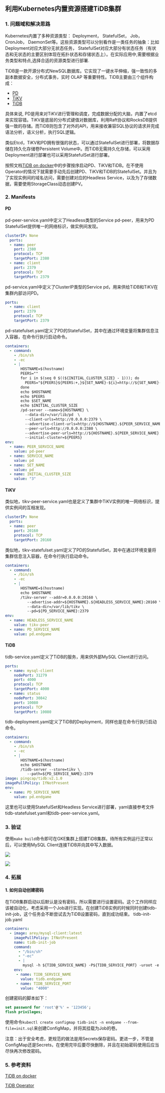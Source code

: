 ## 利用Kubernetes内置资源搭建TiDB集群

### 1. 问题域和解决思路

Kubernetes内置了多种资源类型： Deployment， StatefulSet， Job， CronJob， DaemonSet等。这些资源类型可以分别看作是一类任务的抽象：比如Deployment对应大部分无状态任务， StatefulSet对应大部分有状态任务（有状态和无状态的主要区别体现在拓扑状态和存储状态上）。在实际应用中,需要根据业务类型和特点,选择合适的资源类型进行部署. 

TiDB是一款开源分布式NewSQL数据库。它实现了一键水平伸缩，强一致性的多副本数据安全，分布式事务，实时 OLAP 等重要特性。TiDB主要由三个组件构成：
* [PD](https://github.com/pingcap/pd)
* [TiKV](https://github.com/tikv/tikv)
* [TiDB](https://github.com/pingcap/tidb)

具体来说, PD是用来对TiKV进行管理和调度，完成数据分配的大脑，内置了etcd来实现容错。TiKV是底层的分布式键值对数据库，利用Raft协议和RocksDB提供强一致的存储。而TiDB则包含了对外的API，用来接收兼容SQL协议的请求并完成语法分析，语义分析，执行SQL逻辑。

类似Etcd，TiKV和PD拥有很强的状态，可以通过StatefulSet进行部署，将数据存储在持久化存储卷Persistent Volume中。而TiDB无需持久化存储，可以采用Deployment进行部署也可以采用StatefulSet进行部署。

按照文档[TiDB on docker](https://pingcap.com/docs-cn/op-guide/docker-deployment/)中的步骤按序启动PD、TiKV和TiDB。在不使用Operator的情况下就需要手动先后创建PD、TiKV和TiDB的StatefulSet。并且为了实现实例间的域名访问，需要创建对应的Headless Service，以及为了存储数据，需要使用StorageClass动态创建PV。

### 2. Manifests 
#### PD
pd-peer-service.yaml中定义了Headless类型的Service pd-peer，用来为PD StatefulSet提供唯一的网络标识，做实例间发现。
```yaml
clusterIP: None
  ports:
  - name: peer
    port: 2380
    protocol: TCP
    targetPort: 2380
  - name: client
    port: 2379
    protocol: TCP
    targetPort: 2379
```
pd-service.yaml中定义了ClusterIP类型的Service pd，用来供给TiDB和TiKV在集群内部访问PD。
```yaml
ports:
  - name: client
    port: 2379
    protocol: TCP
    targetPort: 2379
```
pd-statefulset.yaml定义了PD的StatefulSet，其中在通过环境变量将集群信息注入容器，在命令行执行启动命令。
```yaml
containers:
  - command:
    - /bin/sh
    - -ec
    - |
       HOSTNAME=$(hostname)
       PEERS=""
       for i in $(seq 0 $((${INITIAL_CLUSTER_SIZE} - 1))); do
         PEERS="${PEERS}${PEERS:+,}${SET_NAME}-${i}=http://${SET_NAME}-${i}.${PEER_SERVICE_NAME}:2380"
       done
       echo $HOSTNAME
       echo $PEERS
       echo $SET_NAME
       echo $INITIAL_CLUSTER_SIZE
       /pd-server --name=${HOSTNAME} \
         --data-dir=/var/lib/pd  \
         --client-urls=http://0.0.0.0:2379 \
         --advertise-client-urls=http://${HOSTNAME}.${PEER_SERVICE_NAME}:2379 \
         --peer-urls=http://0.0.0.0:2380 \
         --advertise-peer-urls=http://${HOSTNAME}.${PEER_SERVICE_NAME}:2380 \
         --initial-cluster=${PEERS}
env:
  - name: PEER_SERVICE_NAME
    value: pd-peer
  - name: SERVICE_NAME
    value: pd
  - name: SET_NAME
    value: pd
  - name: INITIAL_CLUSTER_SIZE
    value: "3"
```

#### TiKV
类似地，tikv-peer-service.yaml也是定义了集群中TiKV实例的唯一网络标识，提供实例间的互相发现。
```yaml
clusterIP: None
  ports:
  - name: peer
    port: 20160
    protocol: TCP
    targetPort: 20160
```
类似地，tikv-statefulset.yaml定义了PD的StatefulSet，其中在通过环境变量将集群信息注入容器，在命令行执行启动命令。
```yaml
containers:
  - command:
    - /bin/sh
    - -ec
    - |
       HOSTNAME=$(hostname)
       echo $HOSTNAME
       /tikv-server --addr=0.0.0.0:20160 \
          --advertise-addr=${HOSTNAME}.${HEADLESS_SERVICE_NAME}:20160 \
          --data-dir=/var/lib/tikv \
          --pd=${PD_SERVICE_NAME}:2379
env:
  - name: HEADLESS_SERVICE_NAME
    value: tikv-peer
  - name: PD_SERVICE_NAME
    value: pd.endgame
```

#### TiDB
tidb-service.yaml定义了TiDB的服务，用来供外部MySQL Client进行访问。
```yaml
ports:
  - name: mysql-client
    nodePort: 31279
    port: 4000
    protocol: TCP
    targetPort: 4000
  - name: status
    nodePort: 30842
    port: 10080
    protocol: TCP
    targetPort: 10080
```
tidb-deployment.yaml定义了TiDB的Deployment，同样也是在命令行执行启动命令。
```yaml
containers:
  - command:
    - /bin/sh
    - -ec
    - |
       HOSTNAME=$(hostname)
       echo $HOSTNAME
       /tidb-server --store=tikv \
          --path=${PD_SERVICE_NAME}:2379
image: pingcap/tidb:v2.1.0
imagePullPolicy: IfNotPresent
env:
  - name: PD_SERVICE_NAME
    value: pd.endgame
```

这里也可以使用StatefulSet和Headless Service进行部署，yaml直接参考文件tidb-statefulset.yaml和tidb-peer-service.yaml。

### 3. 验证
使用`make build`命令即可在GKE集群上搭建TiDB集群。待所有实例运行正常以后，可以使用MySQL Client连接TiDB并向其中写入数据。

![](https://github.com/mlycore/TiWork/blob/master/pics/tidb.png)

![](https://github.com/mlycore/TiWork/blob/master/pics/mysql.png)

### 4. 拓展

#### 1. 如何自动创建密码
在TiDB集群启动以后默认是没有密码，所以需要进行设置密码。这个工作同样应该被自动化，考虑采用一个Job进行实现。在创建TiDB实例的时候同时创建tidb-init-job，这个任务会不断尝试去为TiDB设置密码，直到成功结束。
tidb-init-job.yaml
```yaml
containers:
  - image: arey/mysql-client:latest
    imagePullPolicy: IfNotPresent
    name: tidb-init-job
    command:
      - "/bin/sh"
      - "-ec"
      - |
        mysql -h ${TIDB_SERVICE_NAME} -P${TIDB_SERVICE_PORT} -uroot -e "source init.sql"
    env:
     - name: TIDB_SERVICE_NAME
       value: tidb.endgame
     - name: TIDB_SERVICE_PORT
       value: "4000"
```

创建密码的脚本如下：
```sql
set password for 'root'@'%' = '123456';
flush privileges;
```
使用命令`kubectl create configmap tidb-init -n endgame --from-file=init.sql`来创建ConfigMap，并将其挂载为Job的卷。

注意：出于安全考虑，更规范的做法是用Secrets保存密码。更进一步，不管是ConfigMap还是Secrets，在使用完毕后要尽快删除，并且在初始密码使用后应当尽快再次修改密码。

### 5. 参考资料

[TiDB on docker](https://pingcap.com/docs-cn/op-guide/docker-deployment/)

[TiDB Operator](https://github.com/tidb-operator)
